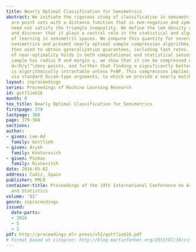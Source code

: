 ```yaml
---
title: Nearly Optimal Classification for Semimetrics
abstract: We initiate the rigorous study of classification in semimetric spaces, which
  are point sets with a distance function that is non-negative and symmetric, but
  need not satisfy the triangle inequality. We define the \em density dimension \dens
  and discover that it plays a central role in the statistical and algorithmic feasibility
  of learning in semimetric spaces. We compute this quantity for several widely used
  semimetrics and present nearly optimal sample compression algorithms, which are
  then used to obtain generalization guarantees, including fast rates.  Our claim
  of near-optimality holds in both computational and statistical senses. When the
  sample has radius R and margin γ, we show that it can be compressed down to roughly
  d=(R/γ)^\dens points, and further that finding a significantly better compression
  is algorithmically intractable unless P=NP. This compression implies generalization
  via standard Occam-type arguments, to which we provide a nearly matching lower bound.
layout: inproceedings
series: Proceedings of Machine Learning Research
id: gottlieb16
month: 0
tex_title: Nearly Optimal Classification for Semimetrics
firstpage: 379
lastpage: 388
page: 379-388
sections: 
author:
- given: Lee-Ad
  family: Gottlieb
- given: Aryeh
  family: Kontorovich
- given: Pinhas
  family: Nisnevitch
date: 2016-05-02
address: Cadiz, Spain
publisher: PMLR
container-title: Proceedings of the 19th International Conference on Artificial Intelligence
  and Statistics
volume: '51'
genre: inproceedings
issued:
  date-parts:
  - 2016
  - 5
  - 2
pdf: http://proceedings.mlr.press/v51/gottlieb16.pdf
# Format based on citeproc: http://blog.martinfenner.org/2013/07/30/citeproc-yaml-for-bibliographies/
---
```


